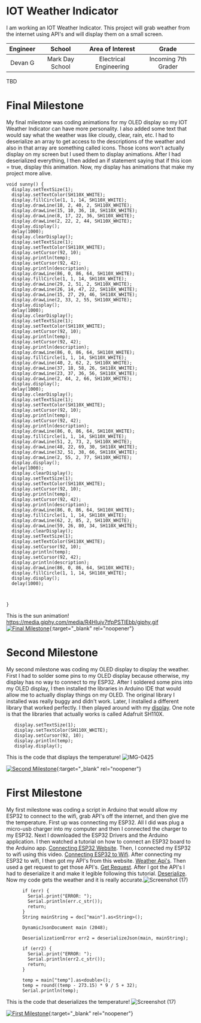 ﻿# IOT Weather Indicator
I am working an IOT Weather Indicator. This project will grab weather from the internet using API's and will display them on a small screen.

| **Engineer** | **School** | **Area of Interest** | **Grade** |
|:--:|:--:|:--:|:--:|
| Devan G | Mark Day School | Electrical Engineering | Incoming 7th Grader

TBD
  
# Final Milestone

My final milestone was coding animations for my OLED display so my IOT Weather Indicator can have more personality. I also added some text that would say what the weather was like cloudy, clear, rain, etc. I had to deserialize an array to get access to the descriptions of the weather and also in that array are something called icons. Those icons won't actually display on my screen but I used them to display animations. After I had deserialized everything, I then added an if statement saying that if this icon = true, display this animation. Now, my display has animations that make my project more alive.
~~~arduino
void sunny() {
  display.setTextSize(1);
  display.setTextColor(SH110X_WHITE);
  display.fillCircle(1, 1, 14, SH110X_WHITE);
  display.drawLine(18, 2, 40, 2, SH110X_WHITE);
  display.drawLine(15, 10, 36, 18, SH110X_WHITE);
  display.drawLine(8, 17, 22, 36, SH110X_WHITE);
  display.drawLine(2, 22, 2, 44, SH110X_WHITE);
  display.display();
  delay(1000);
  display.clearDisplay();
  display.setTextSize(1);
  display.setTextColor(SH110X_WHITE);
  display.setCursor(92, 10);
  display.println(temp);
  display.setCursor(92, 42);
  display.println(description);
  display.drawLine(86, 0, 86, 64, SH110X_WHITE);
  display.fillCircle(1, 1, 14, SH110X_WHITE);
  display.drawLine(29, 2, 51, 2, SH110X_WHITE);
  display.drawLine(26, 14, 47, 22, SH110X_WHITE);
  display.drawLine(15, 27, 29, 46, SH110X_WHITE);
  display.drawLine(2, 33, 2, 55, SH110X_WHITE);
  display.display();
  delay(1000);
  display.clearDisplay();
  display.setTextSize(1);
  display.setTextColor(SH110X_WHITE);
  display.setCursor(92, 10);
  display.println(temp);
  display.setCursor(92, 42);
  display.println(description);
  display.drawLine(86, 0, 86, 64, SH110X_WHITE);
  display.fillCircle(1, 1, 14, SH110X_WHITE);
  display.drawLine(40, 2, 62, 2, SH110X_WHITE);
  display.drawLine(37, 18, 58, 26, SH110X_WHITE);
  display.drawLine(23, 37, 36, 56, SH110X_WHITE);
  display.drawLine(2, 44, 2, 66, SH110X_WHITE);
  display.display();
  delay(1000);
  display.clearDisplay();
  display.setTextSize(1);
  display.setTextColor(SH110X_WHITE);
  display.setCursor(92, 10);
  display.println(temp);
  display.setCursor(92, 42);
  display.println(description);
  display.drawLine(86, 0, 86, 64, SH110X_WHITE);
  display.fillCircle(1, 1, 14, SH110X_WHITE);
  display.drawLine(51, 2, 73, 2, SH110X_WHITE);
  display.drawLine(48, 22, 69, 30, SH110X_WHITE);
  display.drawLine(32, 51, 38, 66, SH110X_WHITE);
  display.drawLine(2, 55, 2, 77, SH110X_WHITE);
  display.display();
  delay(1000);
  display.clearDisplay();
  display.setTextSize(1);
  display.setTextColor(SH110X_WHITE);
  display.setCursor(92, 10);
  display.println(temp);
  display.setCursor(92, 42);
  display.println(description);
  display.drawLine(86, 0, 86, 64, SH110X_WHITE);
  display.fillCircle(1, 1, 14, SH110X_WHITE);
  display.drawLine(62, 2, 85, 2, SH110X_WHITE);
  display.drawLine(59, 26, 80, 34, SH110X_WHITE);
  display.clearDisplay();
  display.setTextSize(1);
  display.setTextColor(SH110X_WHITE);
  display.setCursor(92, 10);
  display.println(temp);
  display.setCursor(92, 42);
  display.println(description);
  display.drawLine(86, 0, 86, 64, SH110X_WHITE);
  display.fillCircle(1, 1, 14, SH110X_WHITE);
  display.display();
  delay(1000);



}
~~~
This is the sun animation!
https://media.giphy.com/media/R4HIujv7tfpPSTIEbb/giphy.gif
[![Final Milestone](https://res.cloudinary.com/marcomontalbano/image/upload/v1626814674/video_to_markdown/images/youtube--Hz94wXyT_y8-c05b58ac6eb4c4700831b2b3070cd403.jpg)](https://www.youtube.com/watch?v=Hz94wXyT_y8&ab_channel=BlueStampEng "Final Milestone"){:target="_blank" rel="noopener"}

# Second Milestone

My second milestone was coding my OLED display to display the weather. First I had to solder some pins to my OLED display because otherwise, my display has no way to connect to my ESP32. After I soldered some pins into my OLED display, I then installed the libraries in Arduino IDE that would allow me to actually display things on my OLED. The original library I installed was really buggy and didn't work. Later, I installed a different library that worked perfectly. I then played around with my [display](https://randomnerdtutorials.com/esp32-ssd1306-oled-display-arduino-ide/). One note is that the libraries that actually works is called Adafruit SH110X.
```arduino
   display.setTextSize(1);
   display.setTextColor(SH110X_WHITE);
   display.setCursor(92, 10);
   display.println(temp);
   display.display();
   ```
This is the code that displays the temperature!
![IMG-0425](https://user-images.githubusercontent.com/87206622/126001342-f335b66d-3077-40e8-816e-8855ffcf80a4.jpg)

[![Second Milestone](https://res.cloudinary.com/marcomontalbano/image/upload/v1626463700/video_to_markdown/images/youtube---DjdSz2TALM-c05b58ac6eb4c4700831b2b3070cd403.jpg)](https://www.youtube.com/watch?v=-DjdSz2TALM&ab_channel=BlueStampEng "Milestone 2"){:target="_blank" rel="noopener"}
# First Milestone
 

My first milestone was coding a script in Arduino that would allow my ESP32 to connect to the wifi, grab API's off the internet, and then give me the temperature. First up was connecting my ESP32. All I did was plug a micro-usb charger into my computer and then I connected the charger to my ESP32. Next I downloaded the ESP32 Drivers and the Arduino application. I then watched a tutorial on how to connect an ESP32 board to the Arduino app. [Connecting ESP32 Website](https://randomnerdtutorials.com/installing-the-esp32-board-in-arduino-ide-windows-instructions/). Then, I connected my ESP32 to wifi using this video. [Connecting ESP32 to Wifi](https://www.youtube.com/watch?v=klIBePOzXpo&ab_channel=Techtutorialsx). After connecting my ESP32 to wifi, I then got my API's from this website. [Weather Api's](https://openweathermap.org/api). Then used a get request to get those API's. [Get Request](https://www.youtube.com/watch?v=s_2cw0k6lgs&t=11s&ab_channel=Techtutorialsx). After I got the API's I had to deserialize it and make it legible following this tutorial. [Deserialize](https://www.youtube.com/watch?v=nfr6wddRRxo&ab_channel=BenoitBlanchon). Now my code gets the weather and it is really accurate.![Screenshot (17)](https://user-images.githubusercontent.com/87206622/126001977-f95c9f75-5e13-4128-adfd-359cc691a88c.png)

```arduino
      if (err) {
        Serial.print("ERROR: ");
        Serial.println(err.c_str());
        return;
      }
      String mainString = doc["main"].as<String>();

      DynamicJsonDocument main (2048);

      DeserializationError err2 = deserializeJson(main, mainString);

      if (err2) {
        Serial.print("ERROR: ");
        Serial.println(err2.c_str());
        return;
      }

      temp = main["temp"].as<double>();
      temp = round((temp - 273.15) * 9 / 5 + 32);
      Serial.println(temp);
```
This is the code that deserializes the temperature!
![Screenshot (17)](https://user-images.githubusercontent.com/87206622/126002001-6d9d72d1-4853-4773-8154-82a4a6edb489.png)

[![First Milestone](https://res.cloudinary.com/marcomontalbano/image/upload/v1625860918/video_to_markdown/images/youtube--5ZMQx948rd4-c05b58ac6eb4c4700831b2b3070cd403.jpg)](https://www.youtube.com/watch?v=5ZMQx948rd4&ab_channel=BlueStampEng "First Milestone"){:target="_blank" rel="noopener"}

